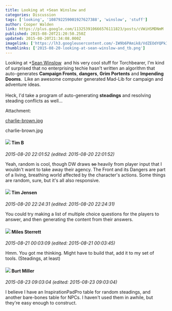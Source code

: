 ```yaml
---
title: Looking at +Sean Winslow and
categories: Discussion
tags: ['looking', '108792259001927627388', 'winslow', 'stuff']
author: Cooper Walden
link: https://plus.google.com/113253910666576111823/posts/cVWiHSMDNmM
published: 2015-08-20T21:20:50.250Z
updated: 2015-08-20T21:34:08.000Z
imagelink: ['https://lh3.googleusercontent.com/-IW9b6PAmik8/VdZEOdYQPkI/AAAAAAAABRQ/yobylkCxyno/charlie-brown.jpg']
thumblinks: ['2015-08-20-looking-at-sean-winslow-and_tb.png']
---
```


Looking at <span class="proflinkWrapper"><span class="proflinkPrefix">+</span><a class="proflink" href="https://plus.google.com/108792259001927627388" oid="108792259001927627388">Sean Winslow</a></span>  and his very cool stuff for Torchbearer, I&#39;m kind of surprised that no enterprising techie hasn&#39;t written an algorithm that auto-generates <b>Campaign Fronts</b>, <b>dangers</b>, <b>Grim Portents</b> and <b>Impending Dooms</b>.  Like an awesome computer generated Mad-Lib for campaign and adventure ideas.<br /><br />Heck, I&#39;d take a program of auto-generating <b>steadings</b> and resolving steading conflicts as well...


Attachment:

<a href='https://plus.google.com/photos/113253910666576111823/albums/6185206153723251377/6185206153435168322?sqi=100084733231320276299&sqsi=495ab0e7-7352-40c7-9718-677d19c9273e&sqi=100084733231320276299&sqsi=495ab0e7-7352-40c7-9718-677d19c9273e&sqi=100084733231320276299&sqsi=495ab0e7-7352-40c7-9718-677d19c9273e&sqi=100084733231320276299&sqsi=495ab0e7-7352-40c7-9718-677d19c9273e&sqi=100084733231320276299&sqsi=495ab0e7-7352-40c7-9718-677d19c9273e&sqi=100084733231320276299&sqsi=495ab0e7-7352-40c7-9718-677d19c9273e'>charlie-brown.jpg</a>


charlie-brown.jpg
<div id='comment z130dppjnrfouxaao04cd15b2riecxzohoc0k'>
  <h4><img src='{{site.baseurl}}//images/avatars/116511505231475919021_photo.jpg'> Tim B</h4>
      <p><cite>2015-08-20 22:01:52 (edited: 2015-08-20 22:01:52)</cite></p>
        <p>Yeah, random is cool, though DW draws <del>so</del> heavily from player input that I wouldn&#39;t want to take away their agency. The Front and its Dangers are part of a living, breathing world affected by the character&#39;s actions. Some things are random, sure, but it&#39;s all also responsive.</p>
</div>
        

<div id='comment z130dppjnrfouxaao04cd15b2riecxzohoc0k'>
  <h4><img src='{{site.baseurl}}//images/avatars/101509976321886871332_photo.jpg'> Tim Jensen</h4>
      <p><cite>2015-08-20 22:24:31 (edited: 2015-08-20 22:24:31)</cite></p>
        <p>You could try making a list of multiple choice questions for the players to answer, and then generating the content from their answers.</p>
</div>
        

<div id='comment z130dppjnrfouxaao04cd15b2riecxzohoc0k'>
  <h4><img src='{{site.baseurl}}//images/avatars/118263373034903528037_photo.jpg'> Miles Sterrett</h4>
      <p><cite>2015-08-21 00:03:09 (edited: 2015-08-21 00:03:45)</cite></p>
        <p>Hmm. You got me thinking. Might have to build that, add it to my set of tools.﻿ (Steadings, at least)</p>
</div>
        

<div id='comment z130dppjnrfouxaao04cd15b2riecxzohoc0k'>
  <h4><img src='{{site.baseurl}}//images/avatars/107870843360817866757_photo.jpg'> Burt Miller</h4>
      <p><cite>2015-08-23 09:03:04 (edited: 2015-08-23 09:03:04)</cite></p>
        <p>I believe I have an InspirationPadPro table for random steadings, and another bare-bones table for NPCs. I haven&#39;t used them in awhile, but they&#39;re easy enough to construct.</p>
</div>
        